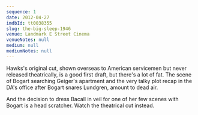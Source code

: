 ```yaml
---
sequence: 1
date: 2012-04-27
imdbId: tt0038355
slug: the-big-sleep-1946
venue: Landmark E Street Cinema
venueNotes: null
medium: null
mediumNotes: null
---
```


Hawks's original cut, shown overseas to American servicemen but never released theatrically, is a good first draft, but there's a lot of fat. The scene of Bogart searching Geiger's apartment and the very talky plot recap in the DA's office after Bogart snares Lundgren, amount to dead air.

And the decision to dress Bacall in veil for one of her few scenes with Bogart is a head scratcher. Watch the theatrical cut instead.
